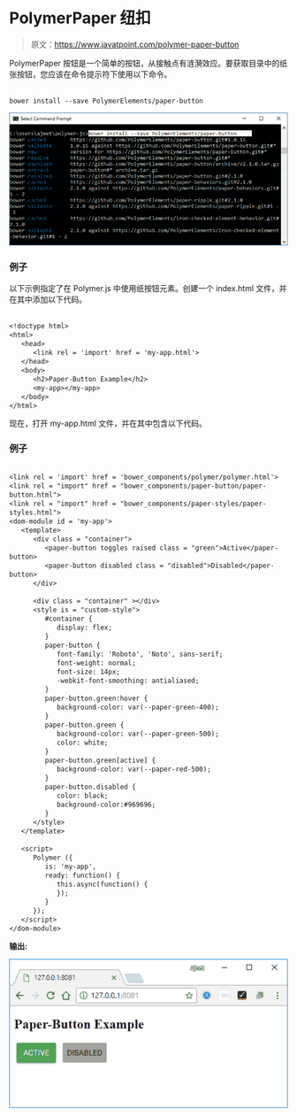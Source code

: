 # PolymerPaper 纽扣

> 原文：<https://www.javatpoint.com/polymer-paper-button>

PolymerPaper 按钮是一个简单的按钮，从接触点有涟漪效应。要获取目录中的纸张按钮，您应该在命令提示符下使用以下命令。

```

bower install --save PolymerElements/paper-button

```

![paper button 1](img/573b7c1cab03bcd264d54ca6d6fcd453.png)

### 例子

以下示例指定了在 Polymer.js 中使用纸按钮元素。创建一个 index.html 文件，并在其中添加以下代码。

```

<!doctype html>
<html>
   <head>
      <link rel = 'import' href = 'my-app.html'>
   </head>
   <body>
      <h2>Paper-Button Example</h2>
      <my-app></my-app>
   </body>
</html>

```

现在，打开 my-app.html 文件，并在其中包含以下代码。

### 例子

```

<link rel = 'import' href = 'bower_components/polymer/polymer.html'>
<link rel = "import" href = "bower_components/paper-button/paper-button.html">
<link rel = "import" href = "bower_components/paper-styles/paper-styles.html">
<dom-module id = 'my-app'>
   <template>
      <div class = "container">
         <paper-button toggles raised class = "green">Active</paper-button>
         <paper-button disabled class = "disabled">Disabled</paper-button>
      </div>

      <div class = "container" ></div>
      <style is = "custom-style">
         #container {
            display: flex;
         }
         paper-button {
            font-family: 'Roboto', 'Noto', sans-serif;
            font-weight: normal;
            font-size: 14px;
            -webkit-font-smoothing: antialiased;
         }
         paper-button.green:hover {
            background-color: var(--paper-green-400);
         }
         paper-button.green {
            background-color: var(--paper-green-500);
            color: white;
         }
         paper-button.green[active] {
            background-color: var(--paper-red-500);
         }
         paper-button.disabled {
            color: black;
            background-color:#969696;
         }
      </style>
   </template>

   <script>
      Polymer ({
         is: 'my-app',
         ready: function() {
            this.async(function() {
            });
         }
      });
   </script>
</dom-module>

```

**输出:**

![paper button 2](img/b5d9d30d81768f481c8ccf427bc3a749.png)